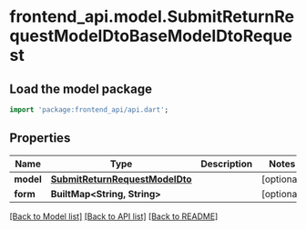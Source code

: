 # frontend_api.model.SubmitReturnRequestModelDtoBaseModelDtoRequest

## Load the model package
```dart
import 'package:frontend_api/api.dart';
```

## Properties
Name | Type | Description | Notes
------------ | ------------- | ------------- | -------------
**model** | [**SubmitReturnRequestModelDto**](SubmitReturnRequestModelDto.md) |  | [optional] 
**form** | **BuiltMap&lt;String, String&gt;** |  | [optional] 

[[Back to Model list]](../README.md#documentation-for-models) [[Back to API list]](../README.md#documentation-for-api-endpoints) [[Back to README]](../README.md)


